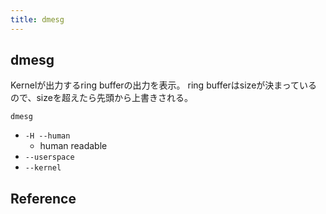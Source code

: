 ```yaml
---
title: dmesg
---
```


## dmesg
Kernelが出力するring bufferの出力を表示。
ring bufferはsizeが決まっているので、sizeを超えたら先頭から上書きされる。

```
dmesg
```

* `-H --human`
    * human readable
* `--userspace`
* `--kernel`

## Reference
